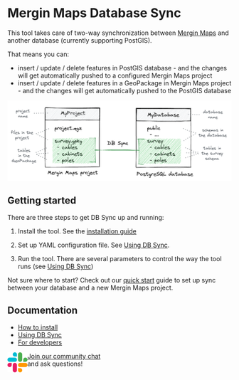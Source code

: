 # Mergin Maps Database Sync

This tool takes care of two-way synchronization between [Mergin Maps](https://merginmaps.com/) and another database (currently supporting PostGIS).

That means you can:

- insert / update / delete features in PostGIS database - and the changes will get automatically
  pushed to a configured Mergin Maps project
- insert / update / delete features in a GeoPackage in Mergin Maps project - and the changes will get
  automatically pushed to the PostGIS database

![DB sync illustration](docs/db-sync-drawing.png)


## Getting started

There are three steps to get DB Sync up and running:

1. Install the tool. See the [installation guide](docs/install.md)

2. Set up YAML configuration file. See [Using DB Sync](docs/using.md).

3. Run the tool. There are several parameters to control the way the tool runs (see [Using DB Sync](docs/using.md))

Not sure where to start? Check out our [quick start](docs/quick_start.md) guide to set up sync between your database and a new Mergin Maps project.

## Documentation

- [How to install](docs/install.md)
- [Using DB Sync](docs/using.md)
- [For developers](docs/development.md)

<div><img align="left" width="45" height="45" src="https://raw.githubusercontent.com/MerginMaps/docs/main/src/public/slack.svg"><a href="https://merginmaps.com/community/join">Join our community chat</a><br/>and ask questions!</div>
